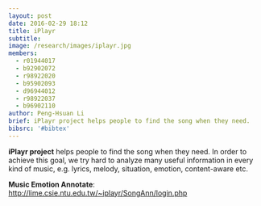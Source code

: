 ```yaml
---
layout: post
date: 2016-02-29 18:12
title: iPlayr
subtitle:
image: /research/images/iplayr.jpg
members:
  - r01944017
  - b92902072
  - r98922020
  - b95902093
  - d96944012
  - r98922037
  - b96902110
author: Peng-Hsuan Li
brief: iPlayr project helps people to find the song when they need. 
bibsrc: '#bibtex'
---
```

<p><strong>iPlayr project</strong> helps people to find the song when they need. In order to achieve this goal, <span id="result_box" class="short_text" lang="en"><span>we </span></span>try hard to analyze<span id="result_box" class="short_text" lang="en"><span> many useful information in every kind of music</span></span><span id="result_box" class="short_text" lang="en"><span>, </span></span>e.g. lyrics, melody, situation, emotion, content-aware etc.</p>
<p><strong>Music Emotion Annotate</strong>: <a href="http://lime.csie.ntu.edu.tw/~iplayr/SongAnn/login.php">http://lime.csie.ntu.edu.tw/~iplayr/SongAnn/login.php</a></p>
<div id="inputt13n" style="display: none;"><input id="t13nimg" type="checkbox" /></div>
<div id="select_document" style="display: none;">請輸入文字、網址，您也可<a href="http://translate.google.com.tw/?tr=f&amp;hl=zh-TW">翻譯文件</a>。</div>
<div id="file_div" class="file" style="display: none;">
<div id="select_text" style="display: none;"><a href="http://translate.google.com.tw/?tr=t&amp;hl=zh-TW">取消</a></div>
<input id="file" style="display: none;" name="file" size="40" type="file" /></div>
